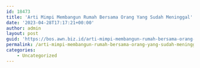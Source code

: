 ```yaml
---
id: 18473
title: 'Arti Mimpi Membangun Rumah Bersama Orang Yang Sudah Meninggal'
date: '2023-04-28T17:17:21+00:00'
author: admin
layout: post
guid: 'https://bos.awn.biz.id/arti-mimpi-membangun-rumah-bersama-orang-yang-sudah-meninggal/'
permalink: /arti-mimpi-membangun-rumah-bersama-orang-yang-sudah-meninggal/
categories:
    - Uncategorized
---
```


